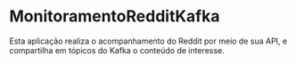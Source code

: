 # MonitoramentoRedditKafka
Esta aplicação realiza o acompanhamento do Reddit por meio de sua API, e compartilha em tópicos do Kafka o conteúdo de interesse.
